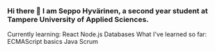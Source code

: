 ### Hi there 👋 I am Seppo Hyvärinen, a second year student at Tampere University of Applied Sciences. <br>
Currently learning:
React
Node.js
Databases
What I've learned so far:
ECMAScript basics
Java
Scrum


<!--
**seppohyvarinen/seppohyvarinen** is a ✨ _special_ ✨ repository because its `README.md` (this file) appears on your GitHub profile.

Here are some ideas to get you started:

- 🔭 I’m currently working on ...
- 🌱 I’m currently learning ...
- 👯 I’m looking to collaborate on ...
- 🤔 I’m looking for help with ...
- 💬 Ask me about ...
- 📫 How to reach me: ...
- 😄 Pronouns: ...
- ⚡ Fun fact: ...
-->
